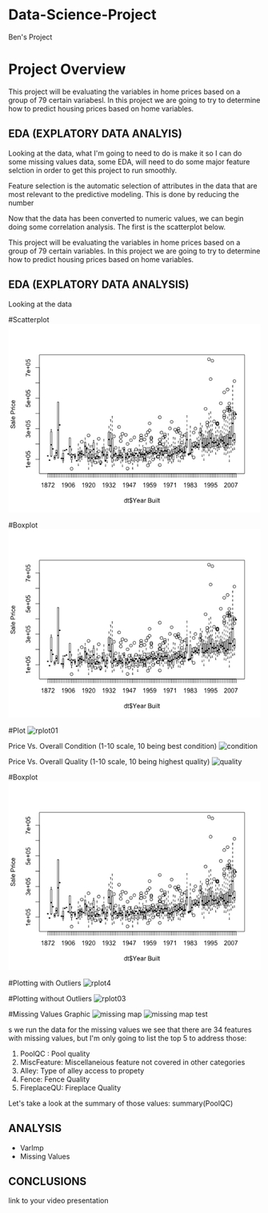 # Data-Science-Project
Ben's Project

# Project Overview

This project will be evaluating the variables in home prices based on a group of 79 certain variabesl. In this project we are going to try to determine how to predict housing prices based on home variables.

## EDA (EXPLATORY DATA ANALYIS)
Looking at the data, what I'm going to need to do is make it so I can do some missing values data, some EDA, will need to do some major feature selction in order to get this project to run smoothly.

Feature selection is the automatic selection of attributes in the data that are most relevant to the predictive modeling. This is done by reducing the number

Now that the data has been converted to numeric values, we can begin doing some correlation analysis. The first is the scatterplot below.

This project will be evaluating the variables in home prices based on a group of 79 certain variables. In this project we are going to try to determine how to predict housing prices based on home variables. 

## EDA (EXPLATORY DATA ANALYSIS)
Looking at the data

#Scatterplot
![](https://github.com/bjt4080/Data-Science-Project/blob/master/Boxplot.png)


#Boxplot
![Boxer](https://github.com/bjt4080/Data-Science-Project/blob/master/Boxplot.png)
 

#Plot
![rplot01](https://user-images.githubusercontent.com/25735405/40893807-73736cb6-6759-11e8-9298-aa7d95b9fb64.png)

Price Vs. Overall Condition (1-10 scale, 10 being best condition)
![condition](https://user-images.githubusercontent.com/25735405/40893912-671a4646-675a-11e8-9fca-2324b7fd3539.png)

Price Vs. Overall Quality (1-10 scale, 10 being highest quality) 
![quality](https://user-images.githubusercontent.com/25735405/40893997-222cb14e-675b-11e8-843f-ebee768f533f.png)


#Boxplot
![Boxer](https://github.com/bjt4080/Data-Science-Project/blob/master/Boxplot.png)


#Plotting with Outliers 
![rplot4](https://user-images.githubusercontent.com/25735405/41139323-b83e942a-6a9b-11e8-81a4-3f285c08a510.png)

#Plotting without Outliers
![rplot03](https://user-images.githubusercontent.com/25735405/41139466-9f5bbd06-6a9c-11e8-953a-ebaeaf57ee77.png)

#Missing Values Graphic
![missing map](https://user-images.githubusercontent.com/25735405/41495270-280ac20a-70d8-11e8-8d90-5b435543db7c.png)
![missing map test](https://user-images.githubusercontent.com/25735405/41495271-29f27536-70d8-11e8-94c7-af9a1b38b51a.png)

s we run the data for the missing values we see that there are 34 features with missing values, but I'm only going to list the top 5 to address those:
1. PoolQC : Pool quality
2. MiscFeature: Miscellaneious feature not covered in other categories 
3. Alley: Type of alley access to propety
4. Fence: Fence Quality
5. FireplaceQU: Fireplace Quality

Let's take a look at the summary of those values: 
summary(PoolQC)
 

## ANALYSIS
* VarImp
* Missing Values

## CONCLUSIONS
link to your video presentation

